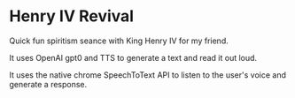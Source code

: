 # Henry IV Revival

Quick fun spiritism seance with King Henry IV for my friend.

It uses OpenAI gpt0 and TTS to generate a text and read it out loud.

It uses the native chrome SpeechToText API to listen to the user's voice and generate a response.